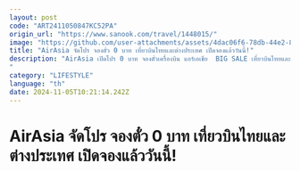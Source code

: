 ```yaml
---
layout: post
code: "ART2411050847KC52PA"
origin_url: "https://www.sanook.com/travel/1448015/"
image: "https://github.com/user-attachments/assets/4dac06f6-78db-44e2-8dd5-2ecd840b8d69"
title: "AirAsia จัดโปร จองตั๋ว 0 บาท เที่ยวบินไทยและต่างประเทศ เปิดจองแล้ววันนี้!"
description: "AirAsia เปิดโปร 0 บาท จองตั๋วเครื่องบิน แอร์เอเชีย  BIG SALE เที่ยวบินไทยและต่างประเทศ จองได้ตั้งแต่วันนี้ - 10 พ.ย. 2567  
"
category: "LIFESTYLE"
language: "th"
date: 2024-11-05T10:21:14.242Z
---
```


# AirAsia จัดโปร จองตั๋ว 0 บาท เที่ยวบินไทยและต่างประเทศ เปิดจองแล้ววันนี้!